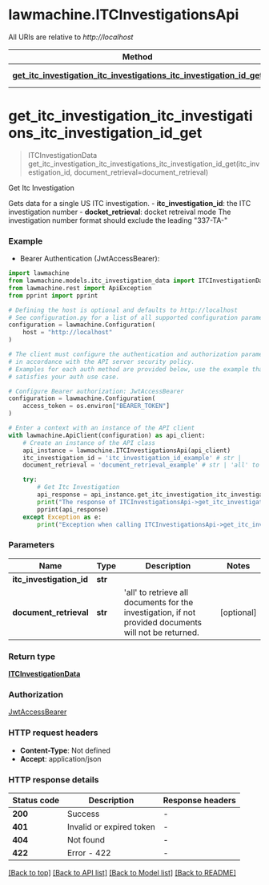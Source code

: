 # lawmachine.ITCInvestigationsApi

All URIs are relative to *http://localhost*

Method | HTTP request | Description
------------- | ------------- | -------------
[**get_itc_investigation_itc_investigations_itc_investigation_id_get**](ITCInvestigationsApi.md#get_itc_investigation_itc_investigations_itc_investigation_id_get) | **GET** /itc-investigations/{itc_investigation_id} | Get Itc Investigation


# **get_itc_investigation_itc_investigations_itc_investigation_id_get**
> ITCInvestigationData get_itc_investigation_itc_investigations_itc_investigation_id_get(itc_investigation_id, document_retrieval=document_retrieval)

Get Itc Investigation

Gets data for a single US ITC investigation.  - **itc_investigation_id**: the ITC investigation number - **docket_retrieval**: docket retreival mode  The investigation number format should exclude the leading \"337-TA-\"

### Example

* Bearer Authentication (JwtAccessBearer):

```python
import lawmachine
from lawmachine.models.itc_investigation_data import ITCInvestigationData
from lawmachine.rest import ApiException
from pprint import pprint

# Defining the host is optional and defaults to http://localhost
# See configuration.py for a list of all supported configuration parameters.
configuration = lawmachine.Configuration(
    host = "http://localhost"
)

# The client must configure the authentication and authorization parameters
# in accordance with the API server security policy.
# Examples for each auth method are provided below, use the example that
# satisfies your auth use case.

# Configure Bearer authorization: JwtAccessBearer
configuration = lawmachine.Configuration(
    access_token = os.environ["BEARER_TOKEN"]
)

# Enter a context with an instance of the API client
with lawmachine.ApiClient(configuration) as api_client:
    # Create an instance of the API class
    api_instance = lawmachine.ITCInvestigationsApi(api_client)
    itc_investigation_id = 'itc_investigation_id_example' # str | 
    document_retrieval = 'document_retrieval_example' # str | 'all' to retrieve all documents for the investigation, if not provided documents will not be returned. (optional)

    try:
        # Get Itc Investigation
        api_response = api_instance.get_itc_investigation_itc_investigations_itc_investigation_id_get(itc_investigation_id, document_retrieval=document_retrieval)
        print("The response of ITCInvestigationsApi->get_itc_investigation_itc_investigations_itc_investigation_id_get:\n")
        pprint(api_response)
    except Exception as e:
        print("Exception when calling ITCInvestigationsApi->get_itc_investigation_itc_investigations_itc_investigation_id_get: %s\n" % e)
```



### Parameters


Name | Type | Description  | Notes
------------- | ------------- | ------------- | -------------
 **itc_investigation_id** | **str**|  | 
 **document_retrieval** | **str**| &#39;all&#39; to retrieve all documents for the investigation, if not provided documents will not be returned. | [optional] 

### Return type

[**ITCInvestigationData**](ITCInvestigationData.md)

### Authorization

[JwtAccessBearer](../README.md#JwtAccessBearer)

### HTTP request headers

 - **Content-Type**: Not defined
 - **Accept**: application/json

### HTTP response details

| Status code | Description | Response headers |
|-------------|-------------|------------------|
**200** | Success |  -  |
**401** | Invalid or expired token |  -  |
**404** | Not found |  -  |
**422** | Error - 422 |  -  |

[[Back to top]](#) [[Back to API list]](../README.md#documentation-for-api-endpoints) [[Back to Model list]](../README.md#documentation-for-models) [[Back to README]](../README.md)

